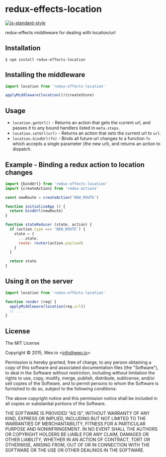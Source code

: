 
# redux-effects-location

[![js-standard-style](https://img.shields.io/badge/code%20style-standard-brightgreen.svg?style=flat)](https://github.com/feross/standard)

redux-effects middleware for dealing with location/url

## Installation

    $ npm install redux-effects-location

## Installing the middleware

```javascript
import location from 'redux-effects-location'

applyMiddleware(location())(createStore)
```

## Usage

  * `location.getUrl()` - Returns an action that gets the current url, and passes it to any bound handlers listed in `meta.steps`.
  * `location.setUrl(url)` - Returns an action that sets the current url to `url`.
  * `location.bindUrl(fn)` - Binds all future url changes to a function `fn` which accepts a single parameter (the new url), and returns an action to dispatch.


## Example - Binding a redux action to location changes

```javascript
import {bindUrl} from 'redux-effects-location'
import {createAction} from 'redux-actions'

const newRoute = createAction('NEW_ROUTE')

function initializeApp () {
  return bindUrl(newRoute)
}

function stateReducer (state, action) {
  if (action.type === 'NEW_ROUTE') {
    state = {
      ...state,
      route: router(action.payload)
    }
  }

  return state
}
```

## Using it on the server

```javascript
import location from 'redux-effects-location'

function render (req) {
  applyMiddleware(location(req.url))
  // ...
}
```

## License

The MIT License

Copyright &copy; 2015, Weo.io &lt;info@weo.io&gt;

Permission is hereby granted, free of charge, to any person obtaining a copy of this software and associated documentation files (the "Software"), to deal in the Software without restriction, including without limitation the rights to use, copy, modify, merge, publish, distribute, sublicense, and/or sell copies of the Software, and to permit persons to whom the Software is furnished to do so, subject to the following conditions:

The above copyright notice and this permission notice shall be included in all copies or substantial portions of the Software.

THE SOFTWARE IS PROVIDED "AS IS", WITHOUT WARRANTY OF ANY KIND, EXPRESS OR IMPLIED, INCLUDING BUT NOT LIMITED TO THE WARRANTIES OF MERCHANTABILITY, FITNESS FOR A PARTICULAR PURPOSE AND NONINFRINGEMENT. IN NO EVENT SHALL THE AUTHORS OR COPYRIGHT HOLDERS BE LIABLE FOR ANY CLAIM, DAMAGES OR OTHER LIABILITY, WHETHER IN AN ACTION OF CONTRACT, TORT OR OTHERWISE, ARISING FROM, OUT OF OR IN CONNECTION WITH THE SOFTWARE OR THE USE OR OTHER DEALINGS IN THE SOFTWARE.
